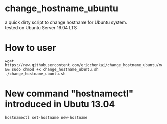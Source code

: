 # change_hostname_ubuntu
a quick dirty script to change hostname for Ubuntu system.  
tested on Ubuntu Server 16.04 LTS

# How to user
```
wget https://raw.githubusercontent.com/ericchenkai/change_hostname_ubuntu/master/change_hostname_ubuntu.sh && sudo chmod +x change_hostname_ubuntu.sh
./change_hostname_ubuntu.sh
```

# New command "hostnamectl" introduced in Ubutu 13.04
```
hostnamectl set-hostname new-hostname
```
